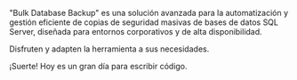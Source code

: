 "Bulk Database Backup" es una solución avanzada para la automatización y gestión eficiente de copias de seguridad masivas de bases de datos SQL Server, diseñada para entornos corporativos y de alta disponibilidad.

Disfruten y adapten la herramienta a sus necesidades.

¡Suerte! Hoy es un gran día para escribir código.
